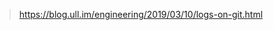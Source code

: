 



> https://blog.ull.im/engineering/2019/03/10/logs-on-git.html


<!--stackedit_data:
eyJoaXN0b3J5IjpbLTYyODY1MzQ3N119
-->